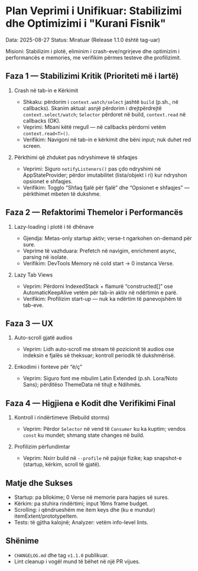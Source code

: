 # Plan Veprimi i Unifikuar: Stabilizimi dhe Optimizimi i "Kurani Fisnik"

Data: 2025-08-27
Status: Miratuar (Release 1.1.0 është tag-uar)

Misioni: Stabilizim i plotë, eliminim i crash-eve/ngrirjeve dhe optimizim i performancës e memories, me verifikim përmes testeve dhe profilizimit.

## Faza 1 — Stabilizimi Kritik (Prioriteti më i lartë)

1. Crash në tab-in e Kërkimit
   - Shkaku: përdorim i `context.watch/select` jashtë `build` (p.sh., në callbacks). Skanim aktual: asnjë përdorim i drejtpërdrejtë `context.select/watch`; `Selector` përdoret në build, `context.read` në callbacks (OK).
   - Veprimi: Mbani këtë rregull — në callbacks përdorni vetëm `context.read<T>()`.
   - Verifikim: Navigoni në tab-in e kërkimit dhe bëni input; nuk duhet red screen.

2. Përkthimi që zhduket pas ndryshimeve të shfaqjes
   - Veprimi: Siguro `notifyListeners()` pas çdo ndryshimi në AppStateProvider; përdor imutabilitet (lista/objekt i ri) kur ndryshon opsionet e shfaqjes.
   - Verifikim: Togglo “Shfaq fjalë për fjalë” dhe “Opsionet e shfaqjes” — përkthimet mbeten të dukshme.

## Faza 2 — Refaktorimi Themelor i Performancës

1. Lazy-loading i plotë i të dhënave
   - Gjendja: Metas-only startup aktiv; verse-t ngarkohen on-demand për sure.
   - Veprime të vazhduara: Prefetch në navigim, enrichment async, parsing në isolate.
   - Verifikim: DevTools Memory në cold start → 0 instanca Verse.

2. Lazy Tab Views
   - Veprim: Përdorni IndexedStack + flamurë “constructed[]” ose AutomaticKeepAlive vetëm për tab-in aktiv në ndërtimin e parë.
   - Verifikim: Profilizim start-up — nuk ka ndërtim të panevojshëm të tab-eve.

## Faza 3 — UX

1. Auto-scroll gjatë audios
   - Veprim: Lidh auto-scroll me stream të pozicionit të audios ose indeksin e fjalës së theksuar; kontroll periodik të dukshmërisë.

2. Enkodimi i fonteve për “ë/ç”
   - Veprim: Siguro font me mbulim Latin Extended (p.sh. Lora/Noto Sans); përditëso ThemeData në titujt e Ndihmës.

## Faza 4 — Higjiena e Kodit dhe Verifikimi Final

1. Kontroll i rindërtimeve (Rebuild storms)
   - Veprim: Përdor `Selector` në vend të `Consumer` ku ka kuptim; vendos `const` ku mundet; shmang state changes në build.

2. Profilizim përfundimtar
   - Veprim: Nxirr build në `--profile` në pajisje fizike; kap snapshot-e (startup, kërkim, scroll të gjatë).

## Matje dhe Sukses
- Startup: pa bllokime; 0 Verse në memorie para hapjes së sures.
- Kërkim: pa stuhira rindërtimi; input 16ms frame budget.
- Scrolling: i qëndrueshëm me item keys dhe (ku e mundur) itemExtent/prototypeItem.
- Tests: të gjitha kalojnë; Analyzer: vetëm info-level lints.

## Shënime
- `CHANGELOG.md` dhe tag `v1.1.0` publikuar.
- Lint cleanup i vogël mund të bëhet në një PR vijues.
